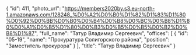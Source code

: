 {
    "id": 411,
    "photo_url": "https://members2020by.s3.eu-north-1.amazonaws.com/128248_%D0%A2%D0%B0%D1%82%D1%83%D1%80%D0%92%D0%BB%D0%B0%D0%B4%D0%B8%D0%BC%D0%B8%D1%80%D0%A1%D0%B5%D1%80%D0%B3%D0%B5%D0%B5%D0%B2%D0%B8%D1%87",
    "full_name": "Татур Владимир    Сергеевич",
    "offices": [
        {
            "id": "05-19",
            "name": "Прокуратура Солигорского района",
            "position": "Заместитель прокурора"
        }
    ],
    "title": "Татур Владимир    Сергеевич"
}